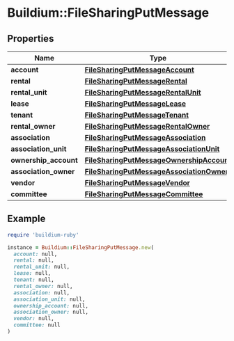 # Buildium::FileSharingPutMessage

## Properties

| Name | Type | Description | Notes |
| ---- | ---- | ----------- | ----- |
| **account** | [**FileSharingPutMessageAccount**](FileSharingPutMessageAccount.md) |  | [optional] |
| **rental** | [**FileSharingPutMessageRental**](FileSharingPutMessageRental.md) |  | [optional] |
| **rental_unit** | [**FileSharingPutMessageRentalUnit**](FileSharingPutMessageRentalUnit.md) |  | [optional] |
| **lease** | [**FileSharingPutMessageLease**](FileSharingPutMessageLease.md) |  | [optional] |
| **tenant** | [**FileSharingPutMessageTenant**](FileSharingPutMessageTenant.md) |  | [optional] |
| **rental_owner** | [**FileSharingPutMessageRentalOwner**](FileSharingPutMessageRentalOwner.md) |  | [optional] |
| **association** | [**FileSharingPutMessageAssociation**](FileSharingPutMessageAssociation.md) |  | [optional] |
| **association_unit** | [**FileSharingPutMessageAssociationUnit**](FileSharingPutMessageAssociationUnit.md) |  | [optional] |
| **ownership_account** | [**FileSharingPutMessageOwnershipAccount**](FileSharingPutMessageOwnershipAccount.md) |  | [optional] |
| **association_owner** | [**FileSharingPutMessageAssociationOwner**](FileSharingPutMessageAssociationOwner.md) |  | [optional] |
| **vendor** | [**FileSharingPutMessageVendor**](FileSharingPutMessageVendor.md) |  | [optional] |
| **committee** | [**FileSharingPutMessageCommittee**](FileSharingPutMessageCommittee.md) |  | [optional] |

## Example

```ruby
require 'buildium-ruby'

instance = Buildium::FileSharingPutMessage.new(
  account: null,
  rental: null,
  rental_unit: null,
  lease: null,
  tenant: null,
  rental_owner: null,
  association: null,
  association_unit: null,
  ownership_account: null,
  association_owner: null,
  vendor: null,
  committee: null
)
```

